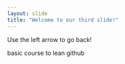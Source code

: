 ```yaml
---
layout: slide
title: "Welcome to our third slide!"
---
```

Use the left arrow to go back!

basic course to lean github 

